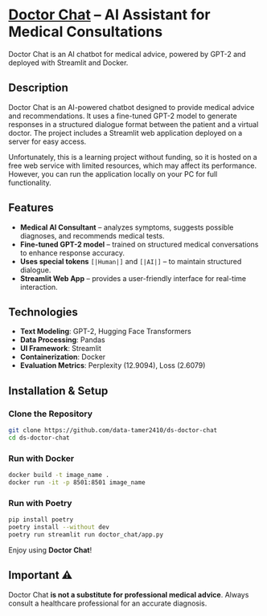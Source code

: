 # [Doctor Chat](https://doctor-chat-mty8.onrender.com) – AI Assistant for Medical Consultations
Doctor Chat is an AI chatbot for medical advice, powered by GPT-2 and deployed with Streamlit and Docker.

## Description 
Doctor Chat is an AI-powered chatbot designed to provide medical advice and recommendations. It uses a fine-tuned GPT-2 model to generate responses in a structured dialogue format between the patient and a virtual doctor. The project includes a Streamlit web application deployed on a server for easy access.

Unfortunately, this is a learning project without funding, so it is hosted on a free web service with limited resources, which may affect its performance. However, you can run the application locally on your PC for full functionality.  

## Features
-  **Medical AI Consultant** – analyzes symptoms, suggests possible diagnoses, and recommends medical tests.  
-  **Fine-tuned GPT-2 model** – trained on structured medical conversations to enhance response accuracy.  
-  **Uses special tokens** `[|Human|]` and `[|AI|]` – to maintain structured dialogue.  
-  **Streamlit Web App** – provides a user-friendly interface for real-time interaction.  

## Technologies
- **Text Modeling**: GPT-2, Hugging Face Transformers  
- **Data Processing**: Pandas
- **UI Framework**: Streamlit  
- **Containerization**: Docker  
- **Evaluation Metrics**: Perplexity (12.9094), Loss (2.6079)

## Installation & Setup  

### Clone the Repository  
```bash
git clone https://github.com/data-tamer2410/ds-doctor-chat
cd ds-doctor-chat
```

### Run with Docker  
```bash
docker build -t image_name .
docker run -it -p 8501:8501 image_name
```

### Run with Poetry  
```bash
pip install poetry
poetry install --without dev
poetry run streamlit run doctor_chat/app.py
```

Enjoy using **Doctor Chat**!  

## Important ⚠️  
Doctor Chat **is not a substitute for professional medical advice**. Always consult a healthcare professional for an accurate diagnosis.
